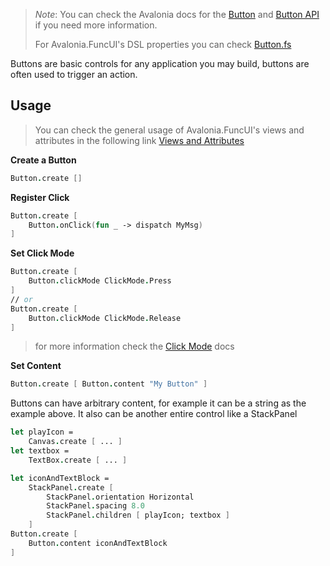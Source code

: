 ﻿---
layout: control
name: Button
group: controls
---
[Button]: https://docs.avaloniaui.net/docs/controls/button
[Button API]: http://reference.avaloniaui.net/api/Avalonia.Controls/Button/
[Button.fs]: https://github.com/AvaloniaCommunity/Avalonia.FuncUI/blob/master/src/Avalonia.FuncUI.DSL/Button.fs
[Views and Attributes]: guides/Views-and-Attributes.html
[Click Mode]: http://reference.avaloniaui.net/api/Avalonia.Controls/ClickMode/

> *Note*: You can check the Avalonia docs for the [Button] and [Button API] if you need more information.
>
> For Avalonia.FuncUI's DSL properties you can check [Button.fs]

Buttons are basic controls for any application you may build, buttons are often used to trigger an action.

## Usage

> You can check the general usage of Avalonia.FuncUI's views and attributes in the following link [Views and Attributes]

**Create a Button**
```fsharp
Button.create []
```

**Register Click**
```fsharp
Button.create [
	Button.onClick(fun _ -> dispatch MyMsg)
]
```

**Set Click Mode**
```fsharp
Button.create [
	Button.clickMode ClickMode.Press
]
// or
Button.create [
	Button.clickMode ClickMode.Release
]
```
> for more information check the [Click Mode] docs

**Set Content**
```fsharp
Button.create [ Button.content "My Button" ]
```
Buttons can have arbitrary content, for example it can be a string as the example above. It also can be another entire control like a StackPanel
```fsharp
let playIcon =
	Canvas.create [ ... ]
let textbox =
	TextBox.create [ ... ]

let iconAndTextBlock =
	StackPanel.create [
		StackPanel.orientation Horizontal
		StackPanel.spacing 8.0
		StackPanel.children [ playIcon; textbox ]
	]
Button.create [
	Button.content iconAndTextBlock
]
```


